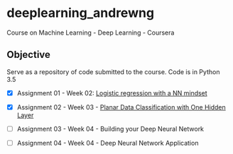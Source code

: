 # deeplearning_andrewng

Course on Machine Learning - Deep Learning - Coursera

## Objective

   Serve as a repository of code submitted to the course. Code is in Python 3.5
   - [X] Assignment 01 - Week 02:
     [Logistic regression with a NN mindset](Assignments/Logistic_Regression_with_a_Neural_Network_mindset_v3_-_Assigment_01_Week_02.pdf)
   - [X] Assignment 02 - Week 03 - [Planar Data Classification with One Hidden Layer](Assignments/Planar_data_classification_with_one_hidden_layer_v3_-_Assignment_02_Week_03.pdf)
   - [ ] Assignment 03 - Week 04 - Building your Deep Neural Network
   - [ ] Assignment 04 - Week 04 - Deep Neural Network Application


